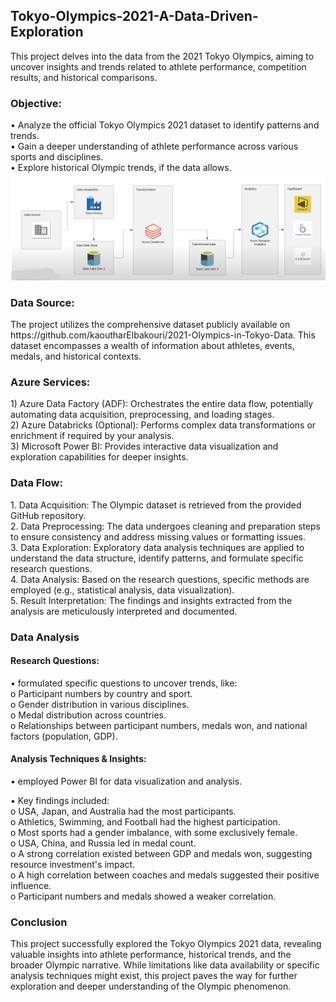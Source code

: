 ## Tokyo-Olympics-2021-A-Data-Driven-Exploration

This project delves into the data from the 2021 Tokyo Olympics, aiming to uncover insights and trends related to athlete performance, competition results, and historical comparisons.

<h3>Objective:</h3>
•	Analyze the official Tokyo Olympics 2021 dataset to identify patterns and trends.<br>
•	Gain a deeper understanding of athlete performance across various sports and disciplines.<br>
•	Explore historical Olympic trends, if the data allows.<br>


<img src="https://raw.githubusercontent.com/tknishh/olympic-data-analysis-azure/master/images/arch.png" alt="Italian Trulli">

<h3>Data Source:</h3>
The project utilizes the comprehensive dataset publicly available on https://github.com/kaoutharElbakouri/2021-Olympics-in-Tokyo-Data. This dataset encompasses a wealth of information about athletes, events, medals, and historical contexts.

<h3>Azure Services:</h3>
1)	Azure Data Factory (ADF): Orchestrates the entire data flow, potentially automating data acquisition, preprocessing, and loading stages.<br>
2)	Azure Databricks (Optional): Performs complex data transformations or enrichment if required by your analysis.<br>
3)	Microsoft Power BI: Provides interactive data visualization and exploration capabilities for deeper insights.<br>

<h3>Data Flow:</h3>
1.	Data Acquisition: The Olympic dataset is retrieved from the provided GitHub repository.<br>
2.	Data Preprocessing: The data undergoes cleaning and preparation steps to ensure consistency and address missing values or formatting issues.<br>
3.	Data Exploration: Exploratory data analysis techniques are applied to understand the data structure, identify patterns, and formulate specific research questions.<br>
4.	Data Analysis: Based on the research questions, specific methods are employed (e.g., statistical analysis, data visualization).<br>
5.	Result Interpretation: The findings and insights extracted from the analysis are meticulously interpreted and documented.<br>

<h3>Data Analysis</h3>
<h4>Research Questions:</h4>
 <p>  • formulated specific questions to uncover trends, like:<br>
      o	Participant numbers by country and sport.<br>
      o	Gender distribution in various disciplines.<br>
      o	Medal distribution across countries.<br>
      o	Relationships between participant numbers, medals won, and national factors (population, GDP).

<h4>Analysis Techniques & Insights:</h4>
   <p> • employed Power BI for data visualization and analysis.<br>
  <p>  • Key findings included: <br>
       o	USA, Japan, and Australia had the most participants.<br>
       o	Athletics, Swimming, and Football had the highest participation.<br>
       o	Most sports had a gender imbalance, with some exclusively female.<br>
       o	USA, China, and Russia led in medal count.<br>
       o	A strong correlation existed between GDP and medals won, suggesting resource investment's impact.<br>
       o	A high correlation between coaches and medals suggested their positive influence.<br>
       o	Participant numbers and medals showed a weaker correlation.<br>

<h3>Conclusion</h3>
This project successfully explored the Tokyo Olympics 2021 data, revealing valuable insights into athlete performance, historical trends, and the broader Olympic narrative. While limitations like data availability or specific analysis techniques might exist, this project paves the way for further exploration and deeper understanding of the Olympic phenomenon.
